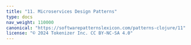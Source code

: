 ```yaml
---
title: "11. Microservices Design Patterns"
type: docs
nav_weight: 110000
canonical: "https://softwarepatternslexicon.com/patterns-clojure/11"
license: "© 2024 Tokenizer Inc. CC BY-NC-SA 4.0"
---
```


